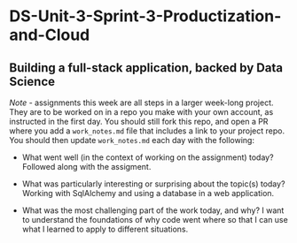 # DS-Unit-3-Sprint-3-Productization-and-Cloud
Building a full-stack application, backed by Data Science
--------------------

*Note* - assignments this week are all steps in a larger week-long project. They
are to be worked on in a repo you make with your own account, as instructed in
the first day. You should still fork this repo, and open a PR where you add a
`work_notes.md` file that includes a link to your project repo. You should then
update `work_notes.md` each day with the following:

- What went well (in the context of working on the assignment) today?
Followed along with the assigment. 

- What was particularly interesting or surprising about the topic(s) today?
Working with SqlAlchemy and using a database in a web application.

- What was the most challenging part of the work today, and why?
I want to understand the foundations of why code went where so that I can use what I learned to apply to different situations. 
